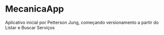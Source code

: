 # MecanicaApp

Aplicativo inicial por Petterson Jung, começando versionamento a partir do Listar e Buscar Serviços
